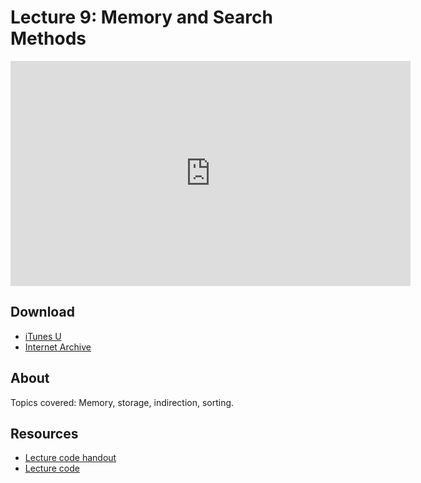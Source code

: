 # Lecture 9: Memory and Search Methods

<iframe width="640" height="360" src="http://www.youtube.com/embed/6wTuOMgTrU4?feature=player_detailpage" frameborder="0" allowfullscreen></iframe>

## Download

- [iTunes U](http://itunes.apple.com/us/itunes-u/lecture-9-memory-search-methods/id499270153?i=110101034)
- [Internet Archive](http://www.archive.org/download/MIT6.00SCS11/MIT6_00SCS11_lec09_300k.mp4)

## About

Topics covered: Memory, storage, indirection, sorting.

## Resources

- [Lecture code handout](http://ocw.mit.edu/courses/electrical-engineering-and-computer-science/6-00sc-introduction-to-computer-science-and-programming-spring-2011/unit-1/lecture-9-memory-and-search-methods/MIT6_00SCS11_lec09.pdf)
- [Lecture code](http://ocw.mit.edu/courses/electrical-engineering-and-computer-science/6-00sc-introduction-to-computer-science-and-programming-spring-2011/unit-1/lecture-9-memory-and-search-methods/lec09.py)
